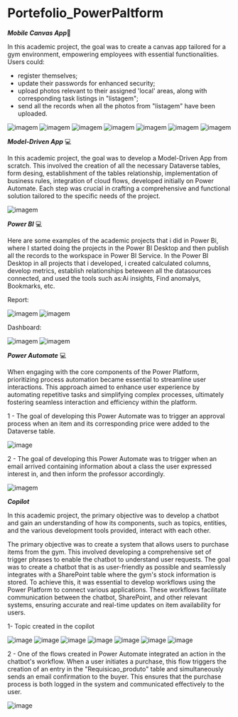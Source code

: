 # Portefolio_PowerPaltform

 **_Mobile Canvas App_**:iphone:

In this academic project, the goal was to create a canvas app tailored for a gym environment, empowering employees with essential functionalities.
Users could:
- register themselves; 
- update their passwords for enhanced security;
- upload photos relevant to their assigned 'local' areas, along with corresponding task listings in "listagem";
- send all the records when all the photos from "listagem" have been uploaded.

  
![imagem](https://github.com/AnaFilipaTorres/Portefolio_PowerPaltform/assets/161728912/b79bd36c-deb0-453f-bb25-52350b233ce0)
![imagem](https://github.com/AnaFilipaTorres/Portefolio_PowerPaltform/assets/161728912/43bd4ff4-6d18-4d26-814a-aa790ead83ea)
![imagem](https://github.com/AnaFilipaTorres/Portefolio_PowerPaltform/assets/161728912/5810e0e1-adbf-421e-b21b-dfec14c8fa29)
![imagem](https://github.com/AnaFilipaTorres/Portefolio_PowerPaltform/assets/161728912/552949b1-d261-4bed-931a-f860a5b0fc00)
![imagem](https://github.com/AnaFilipaTorres/Portefolio_PowerPaltform/assets/161728912/d4a10ee7-23e3-498e-8414-7dec829e4217)
![imagem](https://github.com/AnaFilipaTorres/Portefolio_PowerPaltform/assets/161728912/9309de84-f3e5-4674-9731-5ef62fdb5a9f)
![imagem](https://github.com/AnaFilipaTorres/Portefolio_PowerPaltform/assets/161728912/aed4c3de-de92-4739-8102-270e830eff31)


 **_Model-Driven App_** :computer:

 In this academic project, the goal was to develop a Model-Driven App from scratch. This involved the creation of all the necessary Dataverse tables, form desing, establishment of the tables relationship, implementation of business rules, integration of cloud flows, developed initially on Power Automate. Each step was crucial in crafting a comprehensive and functional solution tailored to the specific needs of the project. 

![imagem](https://github.com/AnaFilipaTorres/Portefolio_PowerPaltform/assets/161728912/6a4e820e-8973-4d08-8dc9-7eaea9f9c0f6)


 

**_Power BI_** :computer:

Here are some examples of the academic projects that i did in Power Bi, where I started doing the projects in the Power BI Desktop and then publish all the records to the workspace in Power BI Service.
In the Power BI Desktop in all projects that i developed, i created calculated columns, develop metrics, establish relationships beteween all the datasources connected, and used the tools such as:Ai insights, Find anomalys, Bookmarks, etc.


Report:

![imagem](https://github.com/AnaFilipaTorres/Portefolio_PowerPaltform/assets/161728912/95dac63e-15bf-4e4d-9550-86cdcb23c223)
![imagem](https://github.com/AnaFilipaTorres/Portefolio_PowerPaltform/assets/161728912/ba730b01-f5e0-4237-a829-06f558acfd68)




Dashboard:

![imagem](https://github.com/AnaFilipaTorres/Portefolio_PowerPaltform/assets/161728912/580ba19e-909b-4e72-a598-4205e2b1a98b)
![imagem](https://github.com/AnaFilipaTorres/Portefolio_PowerPaltform/assets/161728912/c291deb0-09fa-4698-9583-5942fdc7a034)


**_Power Automate_** :computer:

When engaging with the core components of the Power Platform, prioritizing process automation became essential to streamline user interactions. This approach aimed to enhance user experience by automating repetitive tasks and simplifying complex processes, ultimately fostering seamless interaction and efficiency within the platform.

1 - The goal of developing this Power Automate was to trigger an approval process when an item and its corresponding price were added to the Dataverse table.

![image](https://github.com/AnaFilipaTorres/Portefolio_PowerPaltform/assets/161728912/25580df7-5170-4815-b58d-02c4feb2218f)

2 - The goal of developing this Power Automate was to trigger when an email arrived containing information about a class the user expressed interest in, and then inform the professor accordingly.

![imagem](https://github.com/AnaFilipaTorres/Portefolio_PowerPaltform/assets/161728912/34a5c8b2-2538-493c-a9be-6281baaf9ae3)


**_Copilot_**

In this academic project, the primary objective was to develop a chatbot and gain an understanding of how its components, such as topics, entities, and the various development tools provided, interact with each other.


The primary objective was to create a system that allows users to purchase items from the gym. This involved developing a comprehensive set of trigger phrases to enable the chatbot to understand user requests. The goal was to create a chatbot that is as user-friendly as possible and seamlessly integrates with a SharePoint table where the gym's stock information is stored. To achieve this, it was essential to develop workflows using the Power Platform to connect various applications. These workflows facilitate communication between the chatbot, SharePoint, and other relevant systems, ensuring accurate and real-time updates on item availability for users.

1- Topic created in the copilot

![image](https://github.com/AnaFilipaTorres/Portefolio_PowerPaltform/assets/161728912/e0979834-fe8f-4cb2-b969-4298195eca4f)
![image](https://github.com/AnaFilipaTorres/Portefolio_PowerPaltform/assets/161728912/2e4b550a-5ee2-48cd-b6fc-641a52457d8b)
![image](https://github.com/AnaFilipaTorres/Portefolio_PowerPaltform/assets/161728912/edb7a71b-f046-475d-ad2f-3104dfd5f555)
![image](https://github.com/AnaFilipaTorres/Portefolio_PowerPaltform/assets/161728912/c998fe85-93c9-460d-9224-7f0b25f039ec)
![image](https://github.com/AnaFilipaTorres/Portefolio_PowerPaltform/assets/161728912/c4f224a0-e21f-4053-8b12-feab4a57ec3d)
![image](https://github.com/AnaFilipaTorres/Portefolio_PowerPaltform/assets/161728912/a19442a0-4725-4dab-adba-a7b6579e27c8)
![image](https://github.com/AnaFilipaTorres/Portefolio_PowerPaltform/assets/161728912/034c0aa5-a131-4236-a990-0ab4ddecb7cc)


2 - One of the flows created in Power Automate integrated an action in the chatbot's workflow. When a user initiates a purchase, this flow triggers the creation of an entry in the "Requisicao_produto" table and simultaneously sends an email confirmation to the buyer. This ensures that the purchase process is both logged in the system and communicated effectively to the user.

![image](https://github.com/AnaFilipaTorres/Portefolio_PowerPaltform/assets/161728912/80e6b7b9-bc8d-4acf-922c-f2909c4a7722)













